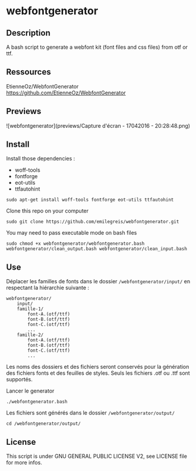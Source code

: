 # webfontgenerator 

## Description

A bash script to generate a webfont kit (font files and css files) from otf or ttf.

## Ressources

EtienneOz/WebfontGenerator  
https://github.com/EtienneOz/WebfontGenerator

## Previews

![webfontgenerator](previews/Capture d'écran - 17042016 - 20:28:48.png)

## Install

Install those dependencies :

- woff-tools
- fontforge
- eot-utils
- ttfautohint



```
sudo apt-get install woff-tools fontforge eot-utils ttfautohint
```

Clone this repo on your computer

    sudo git clone https://github.com/emilegreis/webfontgenerator.git

You may need to pass executable mode on bash files

    sudo chmod +x webfontgenerator/webfontgenerator.bash webfontgenerator/clean_output.bash webfontgenerator/clean_input.bash

## Use

Déplacer les familles de fonts dans le dossier `/webfontgenerator/input/` en
respectant la hiérarchie suivante :

```
webfontgenerator/
    input/
	famille-1/
	    font-A.(otf/ttf)
	    font-B.(otf/ttf)
	    font-C.(otf/ttf)
	    ...
	famille-2/
	    font-A.(otf/ttf)
	    font-B.(otf/ttf)
	    font-C.(otf/ttf)
	    ...
```

Les noms des dossiers et des fichiers seront conservés pour la génération des fichiers
fonts et des feuilles de styles. Seuls les fichiers .otf ou .ttf sont supportés.

Lancer le generator

    ./webfontgenerator.bash

Les fichiers sont générés dans le dossier `/webfontgenerator/output/`

    cd /webfontgenerator/output/

## License

This script is under GNU GENERAL PUBLIC LICENSE V2, see LICENSE file for more infos.
